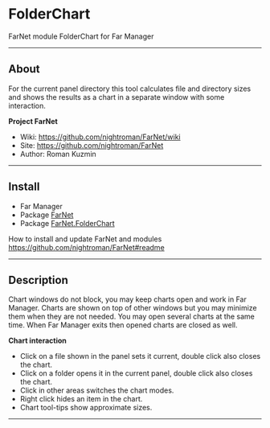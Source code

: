 # FolderChart

FarNet module FolderChart for Far Manager

*********************************************************************
## About

For the current panel directory this tool calculates file and directory sizes
and shows the results as a chart in a separate window with some interaction.

**Project FarNet**

* Wiki: <https://github.com/nightroman/FarNet/wiki>
* Site: <https://github.com/nightroman/FarNet>
* Author: Roman Kuzmin

*********************************************************************
## Install

- Far Manager
- Package [FarNet](https://www.nuget.org/packages/FarNet)
- Package [FarNet.FolderChart](https://www.nuget.org/packages/FarNet.FolderChart)

How to install and update FarNet and modules\
<https://github.com/nightroman/FarNet#readme>

*********************************************************************
## Description

Chart windows do not block, you may keep charts open and work in Far Manager.
Charts are shown on top of other windows but you may minimize them when they
are not needed. You may open several charts at the same time. When Far Manager
exits then opened charts are closed as well.

**Chart interaction**

* Click on a file shown in the panel sets it current, double click also closes the chart.
* Click on a folder opens it in the current panel, double click also closes the chart.
* Click in other areas switches the chart modes.
* Right click hides an item in the chart.
* Chart tool-tips show approximate sizes.

*********************************************************************
